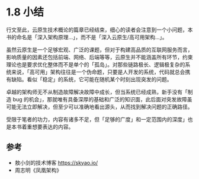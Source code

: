 # 1.8 小结

行文至此，云原生技术概论的篇章已经结束，细心的读者会注意到一个小问题，本书的命名是「深入架构原理...」，而不是「深入云原生/高可用架构...」。

虽然云原生是一个足够宏观、广泛的课题，但对于构建高品质的互联网服务而言，影响质量的因素还包括前端、网络、后端等等，云原生并不能涵盖所有环节，约束理论也是要求优化整体而不是单个的「孤岛」。对那些链路极长、逻辑极复杂的系统来说，「高可用」架构往往是一个伪命题，只要是人开发的系统，代码就总会携有缺陷。看似「稳定」的系统，它可能在随机某个时刻出现突发的问题。

卓越的架构师无不从制造故障解决故障中成长，但当系统已经成熟，新手没有「制造 bug 的机会」，那就唯有具备深厚的基础和广泛的知识面，此后面对突发故障虽可能无法立即解决，但至少可以准确地看出源头，从而找到解决问题的正确路径。

受限于笔者的功力，内容有诸多不足，但「足够的广度」和一定范围内的深度」也是本书着重想要表达的内容。

## 参考

- 敖小剑的技术博客 https://skyao.io/
- 周志明《凤凰架构》

